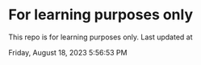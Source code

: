 # For learning purposes only
This repo is for learning purposes only.
Last updated at

Friday, August 18, 2023 5:56:53 PM


